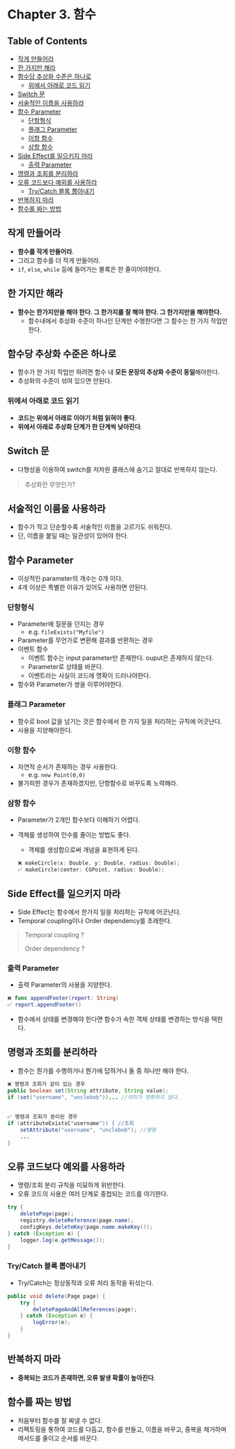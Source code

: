 # Chapter 3. 함수

## Table of Contents

- [작게 만들어라](#작게-만들어라)
- [한 가지만 해라](#한-가지만-해라)
- [함수당 추상화 수준은 하나로](#함수당-추상화-수준은-하나로)
  - [위에서 아래로 코드 읽기](#위에서-아래로-코드-읽기)
- [Switch 문](#Switch-문)
- [서술적인 이름을 사용하라](#서술적인-이름을-사용하라)
- [함수 Parameter](#함수-Parameter)
  - [단항형식](#단항형식)
  - [플래그 Parameter](#플래그-Parameter)
  - [이항 함수](#이항-함수)
  - [삼항 함수](#삼항-함수)
- [Side Effect를 일으키지 마라](#Side-Effect를-일으키지-마라)
  - [출력 Parameter](#출력-Parameter)
- [명령과 조회를 분리하라](#명령과-조회를-분리하라)
- [오류 코드보다 예외를 사용하라](#오류-코드보다-예외를-사용하라)
  - [Try/Catch 블록 뽑아내기](#Try/Catch-블록-뽑아내기)
- [반복하지 마라](#반복하지-마라)
- [함수를 짜는 방법](#함수를-짜는-방법)

## 작게 만들어라

- **함수를 작게 만들어라**.
- 그리고 함수를 더 작게 만들어라.
- `if`, `else`, `while` 등에 들어가는 불록은 한 줄이어야한다.

## 한 가지만 해라

- **함수는 한가지만을 해야 한다. 그 한가지를 잘 해야 한다. 그 한가지만을 해야한다.**
  - 함수내에서 추상화 수준이 하나인 단계만 수행한다면 그 함수는 한 가지 작업만 한다.

## 함수당 추상화 수준은 하나로

- 함수가 한 가지 작업만 하려면 함수 내 **모든 문장의 추상화 수준이 동일**해야한다.
- 추상화의 수준이 섞여 있으면 안된다.

### 위에서 아래로 코드 읽기

- **코드는 위에서 아래로 이야기 처럼 읽혀야 좋다**.
- **위에서 아래로 추상화 단계가 한 단계씩 낮아진다**.

## Switch 문

- 다형성을 이용하여 switch를 저차원 클래스에 숨기고 절대로 반복하지 않는다.

> 추상화란 무엇인가?

## 서술적인 이름을 사용하라

- 함수가 작고 단순할수록 서술적인 이름을 고르기도 쉬워진다.
- 단, 이름을 붙일 때는 일관성이 있어야 한다.

## 함수 Parameter

- 이상적인 parameter의 개수는 0개 이다.
- 4개 이상은 특별한 이유가 있어도 사용하면 안된다.

### 단항형식

- Parameter에 질문을 던지는 경우
  - e.g. `fileExists("Myfile")`
- Parameter를 무언가로 변환해 결과를 반환하는 경우
- 이벤트 함수
  - 이벤트 함수는 input parameter만 존재한다. ouput은 존재하지 않는다.
  - Parameter로 상태를 바꾼다.
  - 이벤트라는 사실이 코드에 명확이 드러나야한다.
- 함수와 Parameter가 쌍을 이루어야한다.

### 플래그 Parameter

- 함수로 bool 값을 넘기는 것은 함수에서 한 가지 일을 처리하는 규칙에 어긋난다.
- 사용을 지양해야한다.

### 이항 함수

- 자연적 순서가 존재하는 경우 사용한다.
  - e.g. `new Point(0,0)`
- 불가피한 경우가 존재하겠지만, 단항함수로 바꾸도록 노력해라.

### 삼항 함수

- Parameter가 2개인 함수보다 이해하기 어렵다.

- 객체를 생성하여 인수를 줄이는 방법도 좋다. 
  - 객체를 생성함으로써 개념을 표현하게 된다.

  ```swift
  ❌ makeCircle(x: Double, y: Double, radius: Double);
  ✅ makeCircle(center: CGPoint, radius: Double);
  ```

## Side Effect를 일으키지 마라

- Side Effect는 함수에서 한가지 일을 처리하는 규칙에 어긋난다.
- Temporal coupling이나 Order dependency를 초래한다.

> Temporal coupling ?
>
> Order dependency ?

### 출력 Parameter

- 출력 Parameter의 사용을 지양한다.

```swift
❌ func appendFooter(report: String)
✅ report.appendFooter()
```

- 함수에서 상태를 변경해야 한다면 함수가 속한 객체 상태를 변경하는 방식을 택한다.

## 명령과 조회를 분리하라

- 함수는 뭔가를 수행하거나 뭔가에 답하거나 둘 중 하나만 해야 한다.

```java
❌ 명령과 조회가 같이 있는 경우
public boolean set(String attribute, String value);
if (set("username", "unclebob"))... //의미가 명확하지 않다.
    
    
✅ 명령과 조회가 분리된 경우
if (attributeExistsC'username")) { //조회
    setAttribute("username", "unclebob"); //명령
    ...
}
```

## 오류 코드보다 예외를 사용하라

- 명령/조회 분리 규칙을 미묘하게 위반한다.
- 오류 코드의 사용은 여러 단계로 중첩되는 코드를 야기한다.

```java
try {
	deletePage(page); 
	registry.deleteReference(page.name); 	
	configKeys.deleteKey(page.name.makeKey());
} catch (Exception e) { 
	logger.log(e.getMessage());
}
```

### Try/Catch 블록 뽑아내기

- Try/Catch는 정상동작과 오류 처리 동작을 뒤섞는다.

```java
public void delete(Page page) { 
	try {
		deletePageAndAllReferences(page);
	} catch (Exception e) { 
		logError(e);
	}
}
```

## 반복하지 마라

- **중복되는 코드가 존재하면, 오류 발생 확률이 높아진다**.

## 함수를 짜는 방법

- 처음부터 함수를 잘 짜낼 수 없다.
- 리펙토링을 통하여 코드를 다듬고, 함수를 만들고, 이름을 바꾸고, 중복을 제거하며 메서드를 줄이고 순서를 바꾼다.

